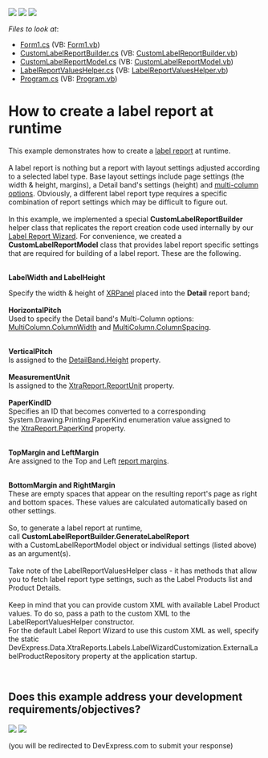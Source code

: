 <!-- default badges list -->
[![](https://img.shields.io/badge/Open_in_DevExpress_Support_Center-FF7200?style=flat-square&logo=DevExpress&logoColor=white)](https://supportcenter.devexpress.com/ticket/details/T473792)
[![](https://img.shields.io/badge/📖_How_to_use_DevExpress_Examples-e9f6fc?style=flat-square)](https://docs.devexpress.com/GeneralInformation/403183)
[![](https://img.shields.io/badge/💬_Leave_Feedback-feecdd?style=flat-square)](#does-this-example-address-your-development-requirementsobjectives)
<!-- default badges end -->
<!-- default file list -->
*Files to look at*:

* [Form1.cs](./CS/dxWinFormsSample/Form1.cs) (VB: [Form1.vb](./VB/dxWinFormsSample/Form1.vb))
* [CustomLabelReportBuilder.cs](./CS/dxWinFormsSample/LabelReportRuntime/CustomLabelReportBuilder.cs) (VB: [CustomLabelReportBuilder.vb](./VB/dxWinFormsSample/LabelReportRuntime/CustomLabelReportBuilder.vb))
* [CustomLabelReportModel.cs](./CS/dxWinFormsSample/LabelReportRuntime/CustomLabelReportModel.cs) (VB: [CustomLabelReportModel.vb](./VB/dxWinFormsSample/LabelReportRuntime/CustomLabelReportModel.vb))
* [LabelReportValuesHelper.cs](./CS/dxWinFormsSample/LabelReportRuntime/LabelReportValuesHelper.cs) (VB: [LabelReportValuesHelper.vb](./VB/dxWinFormsSample/LabelReportRuntime/LabelReportValuesHelper.vb))
* [Program.cs](./CS/dxWinFormsSample/Program.cs) (VB: [Program.vb](./VB/dxWinFormsSample/Program.vb))
<!-- default file list end -->
# How to create a label report at runtime


<p>This example demonstrates how to create a <a href="https://documentation.devexpress.com/XtraReports/CustomDocument4792.aspx">label report</a> at runtime. <br><br>A label report is nothing but a report with layout settings adjusted according to a selected label type. Base layout settings include page settings (the width & height, margins), a Detail band's settings (height) and <a href="https://documentation.devexpress.com/#XtraReports/CustomDocument2601">multi-column options</a>. Obviously, a different label report type requires a specific combination of report settings which may be difficult to figure out.<br><br>In this example, we implemented a special <strong>CustomLabelReportBuilder </strong>helper class that replicates the report creation code used internally by our <a href="https://documentation.devexpress.com/#InterfaceElementsWin/CustomDocument5036">Label Report Wizard</a>. For convenience, we created a <strong>CustomLabelReportModel</strong> class that provides label report specific settings that are required for building of a label report. These are the following.<br><br></p>
<p><strong>LabelWidth and LabelHeight</strong></p>
<p>Specify the width & height of <a href="https://documentation.devexpress.com/#XtraReports/clsDevExpressXtraReportsUIXRPaneltopic">XRPanel</a> placed into the <strong>Detail</strong> report band;<br><strong><br>HorizontalPitch <br></strong>Used to specify the Detail band's Multi-Column options: <a href="https://documentation.devexpress.com/#XtraReports/DevExpressXtraReportsUIMultiColumn_ColumnWidthtopic">MultiColumn.ColumnWidth</a> and <a href="https://documentation.devexpress.com/#XtraReports/DevExpressXtraReportsUIMultiColumn_ColumnSpacingtopic">MultiColumn.ColumnSpacing</a>.</p>
<p><strong><br>VerticalPitch<br></strong>Is assigned to the <a href="https://documentation.devexpress.com/#XtraReports/DevExpressXtraReportsUIXRControl_Heighttopic">DetailBand.Height</a> property.<br><strong><br>MeasurementUnit </strong><br>Is assigned to the <a href="https://documentation.devexpress.com/#XtraReports/DevExpressXtraReportsUIXtraReport_ReportUnittopic">XtraReport.ReportUnit</a> property.<br><br><strong>PaperKindID</strong> <br>Specifies an ID that becomes converted to a corresponding System.Drawing.Printing.PaperKind enumeration value assigned to the <a href="https://documentation.devexpress.com/#XtraReports/DevExpressXtraReportsUIXtraReport_PaperKindtopic">XtraReport.PaperKind</a> property.<br><br></p>
<p><strong>TopMargin and LeftMargin<br></strong>Are assigned to the Top and Left <a href="https://documentation.devexpress.com/#XtraReports/DevExpressXtraReportsUIXtraReport_Marginstopic">report margins</a>.<br><br></p>
<p><strong>BottomMargin and RightMargin</strong><br>These are empty spaces that appear on the resulting report's page as right and bottom spaces. These values are calculated automatically based on other settings.<br><br>So, to generate a label report at runtime, call <strong>CustomLabelReportBuilder.GenerateLabelReport </strong>with a CustomLabelReportModel object or individual settings (listed above) as an argument(s). <br><br>Take note of the LabelReportValuesHelper class - it has methods that allow you to fetch label report type settings, such as the Label Products list and Product Details. <br><br>Keep in mind that you can provide custom XML with available Label Product values. To do so, pass a path to the custom XML to the LabelReportValuesHelper constructor.<br>For the default Label Report Wizard to use this custom XML as well, specify the static DevExpress.Data.XtraReports.Labels.LabelWizardCustomization.ExternalLabelProductRepository property at the application startup.</p>

<br/>


<!-- feedback -->
## Does this example address your development requirements/objectives?

[<img src="https://www.devexpress.com/support/examples/i/yes-button.svg"/>](https://www.devexpress.com/support/examples/survey.xml?utm_source=github&utm_campaign=reporting-winforms-label-report-in-code&~~~was_helpful=yes) [<img src="https://www.devexpress.com/support/examples/i/no-button.svg"/>](https://www.devexpress.com/support/examples/survey.xml?utm_source=github&utm_campaign=reporting-winforms-label-report-in-code&~~~was_helpful=no)

(you will be redirected to DevExpress.com to submit your response)
<!-- feedback end -->
